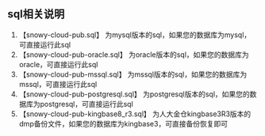 ## sql相关说明
1. 【snowy-cloud-pub.sql】 为mysql版本的sql，如果您的数据库为mysql，可直接运行此sql
2. 【snowy-cloud-pub-oracle.sql】 为oracle版本的sql，如果您的数据库为oracle，可直接运行此sql
3. 【snowy-cloud-pub-mssql.sql】 为mssql版本的sql，如果您的数据库为mssql，可直接运行此sql
4. 【snowy-cloud-pub-postgresql.sql】 为postgresql版本的sql，如果您的数据库为postgresql，可直接运行此sql
5. 【snowy-cloud-pub-kingbase8_r3.sql】 为人大金仓kingbase3R3版本的dmp备份文件，如果您的数据库为kingbase3，可直接备份恢复即可
